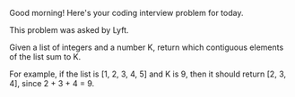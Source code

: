Good morning! Here's your coding interview problem for today.This problem was asked by Lyft.Given a list of integers and a number K, return which contiguous elements of thelist sum to K.For example, if the list is [1, 2, 3, 4, 5] and K is 9, then it should return[2, 3, 4], since 2 + 3 + 4 = 9.